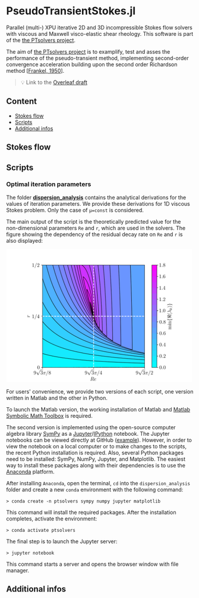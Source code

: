 # PseudoTransientStokes.jl

Parallel (multi-) XPU iterative 2D and 3D incompressible Stokes flow solvers with viscous and Maxwell visco-elastic shear rheology. This software is part of the [the PTsolvers project](https://ptsolvers.github.io/).

The aim of [the PTsolvers project](https://ptsolvers.github.io/) is to examplify, test and asses the performance of the pseudo-transient method, implementing second-order convergence acceleration building upon the second order Richardson method \[[Frankel, 1950](https://doi.org/10.2307/2002770)\].


> 💡 Link to the [Overleaf draft](https://www.overleaf.com/project/5ff83a57858b372f63143b8e)

## Content
* [Stokes flow](#stokes-flow)
* [Scripts](#scripts)
* [Additional infos](#additional-infos)


## Stokes flow


## Scripts

### Optimal iteration parameters
The folder [**dispersion_analysis**](/dispersion_analysis) contains the analytical derivations for the values of iteration parameters. We provide these derivations for 1D viscous Stokes problem. Only the case of `μ=const` is considered.

The main output of the script is the theoretically predicted value for the non-dimensional parameters `Re` and `r`, which are used in the solvers. The figure showing the dependency of the residual decay rate on `Re` and `r` is also displayed:

<img src="dispersion_analysis/fig_dispersion_analysis_stokes1D.png" alt="Results of the dispersion analysis for the stokes problem" width="500">

For users' convenience, we provide two versions of each script, one version written in Matlab and the other in Python.

To launch the Matlab version, the working installation of Matlab and [Matlab Symbolic Math Toolbox](https://www.mathworks.com/products/symbolic.html) is required.

The second version is implemented using the open-source computer algebra library [SymPy](https://www.sympy.org/) as a [Jupyter](https://jupyter.org/)/[IPython](https://ipython.org/) notebook. The Jupyter notebooks can be viewed directly at GitHub ([example](https://github.com/PTsolvers/PseudoTransientStokes.jl/blob/main/dispersion_analysis/dispersion_analysis_stokes1D.ipynb)). However, in order to view the notebook on a local computer or to make changes to the scripts, the recent Python installation is required. Also, several Python packages need to be installed: SymPy, NumPy, Jupyter, and Matplotlib. The easiest way to install these packages along with their dependencies is to use the [Anaconda](https://www.anaconda.com/products/individual) platform.

After installing `Anaconda`, open the terminal, `cd` into the `dispersion_analysis` folder and create a new `conda` environment with the following command:
```
> conda create -n ptsolvers sympy numpy jupyter matplotlib
```
This command will install the required packages. After the installation completes, activate the environment:
```
> conda activate ptsolvers
```
The final step is to launch the Jupyter server:
```
> jupyter notebook
```
This command starts a server and opens the browser window with file manager.


## Additional infos

